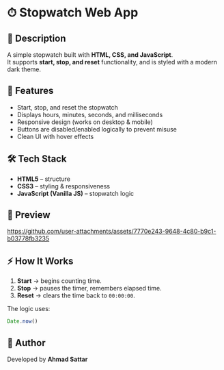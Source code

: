# ⏱ Stopwatch Web App


## 📌 Description
A simple stopwatch built with **HTML, CSS, and JavaScript**.  
It supports **start, stop, and reset** functionality, and is styled with a modern dark theme.



## 🚀 Features
- Start, stop, and reset the stopwatch
- Displays hours, minutes, seconds, and milliseconds
- Responsive design (works on desktop & mobile)
- Buttons are disabled/enabled logically to prevent misuse
- Clean UI with hover effects



## 🛠️ Tech Stack
- **HTML5** – structure
- **CSS3** – styling & responsiveness
- **JavaScript (Vanilla JS)** – stopwatch logic



## 📸 Preview

https://github.com/user-attachments/assets/7770e243-9648-4c80-b9c1-b03778fb3235


## ⚡ How It Works
1. **Start** → begins counting time.
2. **Stop** → pauses the timer, remembers elapsed time.
3. **Reset** → clears the time back to `00:00:00`.

The logic uses:
```js
Date.now()
```

## 🙌 Author
Developed by **Ahmad Sattar** 


